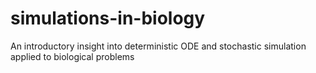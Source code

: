 # simulations-in-biology
An introductory insight into deterministic ODE and stochastic simulation applied to biological problems
